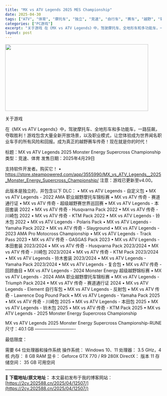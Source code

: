 ```yaml
---
title: "MX vs ATV Legends 2025 MES Championship"
date: 2025-04-30
tags: ["ATV", "体育", "摩托车", "独立", "竞速", "自行车", "赛车", "越野", "软件", "驾驶"]
categories: ["PC游戏"]
excerpt: "关于游戏 在《MX vs ATV Legends》中，驾驶摩托车、全地形车和多功能车，一路狂飙，夺取胜利！游戏包含大量全新开放场景，以及职业模式，让您体验成为世界闻名职业车手的所有风险和回报。成为真正的越野赛车传奇！现在就是你的时代！ 标题：MX vs ATV Legends 2025 Monste&hellip;"
layout: post
---
```


<img class="aligncenter size-full wp-image-12503" src="https://2cy.202588.cn/wp-content/uploads/2025/04/202504300203103.webp" alt="" width="460" height="215" />

关于游戏

在《MX vs ATV Legends》中，驾驶摩托车、全地形车和多功能车，一路狂飙，夺取胜利！游戏包含大量全新开放场景，以及职业模式，让您体验成为世界闻名职业车手的所有风险和回报。成为真正的越野赛车传奇！现在就是你的时代！

标题：MX vs ATV Legends 2025 Monster Energy Supercross Championship
类型：竞速、体育
发售日期：2025年4月29日

支持软件开发者。购买它！
• https://store.steampowered.com/app/3555990/MX_vs_ATV_Legends__2025_Monster_Energy_Supercross_Championship/
注意：游戏已更新至v4.00。

此版本是独立的，并包含以下 DLC：
• MX vs ATV Legends - 自定义包
• MX vs ATV Legends - 2022 AMA 职业越野摩托车锦标赛
• MX vs ATV 传奇 - 赛道通行证
• MX vs ATV 传奇 - 超级越野赛世界巡回赛
• MX vs ATV Legends - 本田套装 2022
• MX vs ATV 传奇 - Husqvarna Pack 2022
• MX vs ATV 传奇 - 川崎包 2022
• MX vs ATV 传奇 - KTM Pack 2022
• MX vs ATV Legends - 铃木包 2022
• MX vs ATV Legends - Polaris Pack
• MX vs ATV Legends - Yamaha Pack 2022
• MX vs ATV 传奇 - Slayground
• MX vs ATV Legends - 2023 AMA Pro Motocross Championship
• MX vs ATV Legends - Track Pass 2023
• MX vs ATV 传奇 - GASGAS Pack 2023
• MX vs ATV Legends - 本田套装 2023/2024
• MX vs ATV 传奇 - Husqvarna Pack 2023/2024
• MX vs ATV 传奇 - 川崎包 2023/2024
• MX vs ATV 传奇 - KTM Pack 2023/2024
• MX vs ATV Legends - 铃木套装 2023/2024
• MX vs ATV Legends - Yamaha Pack 2023/2024
• MX vs ATV Legends - 复合包
• MX vs ATV 传奇 - 回顾曲目
• MX vs ATV Legends - 2024 Monster Energy 超级越野锦标赛
• MX vs ATV Legends - 2024 AMA 职业越野摩托车锦标赛
• MX vs ATV Legends - Triumph Pack 2024
• MX vs ATV 传奇 - 赛道通行证 2024
• MX vs ATV Legends - Element 自行车包
• MX vs ATV Legends - 反射包
• MX vs ATV 传奇 - Lawrence Dog Pound Pack
• MX vs ATV Legends - Yamaha Pack 2025
• MX vs ATV 传奇 - 川崎包 2025
• MX vs ATV Legends - 本田包 2025
• MX vs ATV Legends - 铃木包 2025
• MX vs ATV 传奇 - KTM Pack 2025
• MX vs ATV Legends - 2025 Monster Energy Supercross Championship

MX vs ATV Legends 2025 Monster Energy Supercross Championship-RUNE
尺寸：40.1 GB
—————————-

最低限度：

需要 64 位处理器和操作系统
操作系统： Windows 10、11
处理器： 3.5 GHz，4 核
内存： 8 GB RAM
显卡： Geforce GTX 770 / R9 280X
DirectX： 版本 11
存储空间： 35 GB 可用空间

---
📖 **下载地址/原文地址：** 本文最初发布于我的博客网站：[https://2cy.202588.cn/2025/04/12507/](https://2cy.202588.cn/2025/04/12507/)
